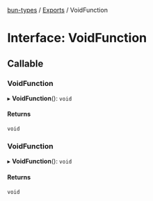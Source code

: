[bun-types](https://oven-sh.github.io/bun-types/README.md) / [Exports](https://oven-sh.github.io/bun-types/modules.md) / VoidFunction

# Interface: VoidFunction

## Callable

### VoidFunction

▸ **VoidFunction**(): `void`

#### Returns

`void`

### VoidFunction

▸ **VoidFunction**(): `void`

#### Returns

`void`
